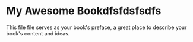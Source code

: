 # My Awesome Bookdfsfdsfsdfs

This file file serves as your book's preface, a great place to describe your book's content and ideas.

